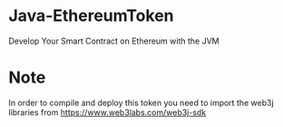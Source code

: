 # Java-EthereumToken
Develop Your Smart Contract on Ethereum with the JVM
# Note
In order to compile and deploy this token you need to import the web3j libraries from https://www.web3labs.com/web3j-sdk
